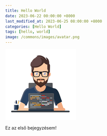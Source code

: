 ```yaml
---
title: Hello World
date: 2023-06-22 00:00:00 +8000
last_modified_at: 2023-06-25 08:00:00 +8000
categories: [Hello World]
tags: [hello, world]
image: /commons/images/avatar.png
---
```



![My helpful screenshot](/commons/images/avatar.png)

Ez az első bejegyzésem!